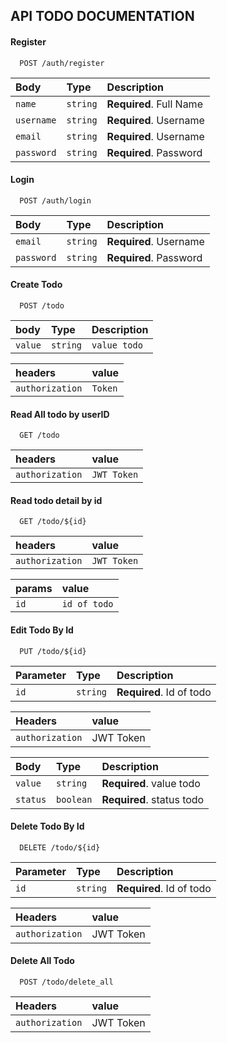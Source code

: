 ## API TODO DOCUMENTATION

#### Register

```http
  POST /auth/register
```

| Body | Type     | Description                |
| :-------- | :------- | :------------------------- |
| `name` | `string` | **Required**. Full Name |
| `username` | `string` | **Required**. Username |
| `email` | `string` | **Required**. Username |
| `password` | `string` | **Required**. Password |

#### Login

```http
  POST /auth/login
```

| Body | Type     | Description                |
| :-------- | :------- | :------------------------- |
| `email` | `string` | **Required**. Username |
| `password` | `string` | **Required**. Password |

#### Create Todo

```http
  POST /todo
```

| body | Type     | Description                |
| :-------- | :------- | :------------------------- |
| `value` | `string` | `value todo` |

| headers | value                |
| :-------- | :------------------------- |
| `authorization` | `Token` |


#### Read All todo by userID

```http
  GET /todo
```

| headers | value                |
| :-------- | :------------------------- |
| `authorization` | `JWT Token` |


#### Read todo detail by id

```http
  GET /todo/${id}
```

| headers | value                |
| :-------- | :------------------------- |
| `authorization` | `JWT Token` |

| params | value                |
| :-------- | :------------------------- |
| `id` | `id of todo` |

#### Edit Todo By Id

```http
  PUT /todo/${id}
```

| Parameter | Type     | Description                       |
| :-------- | :------- | :-------------------------------- |
| `id`      | `string` | **Required**. Id of todo |

| Headers |  value                       |
| :-------- |  :-------------------------------- |
| `authorization` |  JWT Token |


| Body | Type     | Description                       |
| :-------- | :------- | :-------------------------------- |
| `value`      | `string` | **Required**. value todo |
| `status`      | `boolean` | **Required**. status todo |

#### Delete Todo By Id

```http
  DELETE /todo/${id}
```

| Parameter | Type     | Description                       |
| :-------- | :------- | :-------------------------------- |
| `id`      | `string` | **Required**. Id of todo |

| Headers |  value                       |
| :-------- |  :-------------------------------- |
| `authorization` |  JWT Token |


#### Delete All Todo

```http
  POST /todo/delete_all
```

| Headers |  value                       |
| :-------- |  :-------------------------------- |
| `authorization` |  JWT Token |

